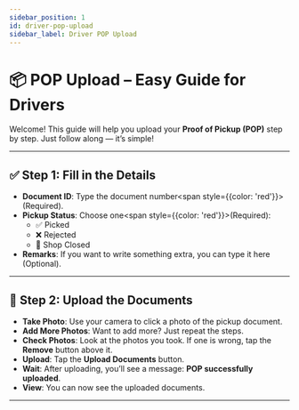 ```yaml
---
sidebar_position: 1
id: driver-pop-upload
sidebar_label: Driver POP Upload
---
```


# 📦 POP Upload – Easy Guide for Drivers

Welcome! This guide will help you upload your **Proof of Pickup (POP)** step by step. Just follow along — it’s simple!

---

## ✅ Step 1: Fill in the Details

- **Document ID**: Type the document number<span style={{color: 'red'}}>(Required)</span>.
- **Pickup Status**: Choose one<span style={{color: 'red'}}>(Required)</span>:
  - ✅ Picked
  - ❌ Rejected
  - 🚪 Shop Closed
- **Remarks**: If you want to write something extra, you can type it here (Optional).

---

## 📸 Step 2: Upload the Documents

- **Take Photo**: Use your camera to click a photo of the pickup document.
- **Add More Photos**: Want to add more? Just repeat the steps.
- **Check Photos**: Look at the photos you took. If one is wrong, tap the **Remove** button above it.
- **Upload**: Tap the **Upload Documents** button.
- **Wait**: After uploading, you’ll see a message: **POP successfully uploaded**.
- **View**: You can now see the uploaded documents.

---